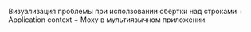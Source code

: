 Визуализация проблемы при исползовании обёртки над строками + Application context + Moxy в мультиязычном приложении
